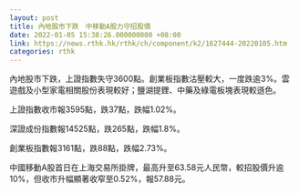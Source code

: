 ```yaml
---
layout: post
title: 內地股市下跌　中移動A股力守招股價
date: 2022-01-05 15:38:26.000000000 +08:00
link: https://news.rthk.hk/rthk/ch/component/k2/1627444-20220105.htm
categories: rthk
---
```


內地股市下跌，上證指數失守3600點。創業板指數沽壓較大，一度跌逾3%。雲遊戲及小型家電相關股份表現較好；鹽湖提鋰、中藥及綠電板塊表現較遜色。

上證指數收市報3595點，跌37點，跌幅1.02%。

深證成份指數報14525點，跌265點，跌幅1.8%。

創業板指數報3161點，跌88點，跌幅2.73%。

中國移動A股首日在上海交易所掛牌，最高升至63.58元人民幣，較招股價升逾10%，但收市升幅顯著收窄至0.52%，報57.88元。
